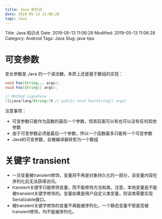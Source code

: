 ```yaml
---
title: Java 知识点
date: 2019-05-13 11:06:28
tags: Java
---
```

Title: Java 知识点
Date: 2019-05-13 11:06:28
Modified: 2019-05-13 11:06:28
Category: Android
Tags: Java
Slug: java-tips

# 可变参数
变长参数是 Java 的一个语法糖，本质上还是基于数组的实现：
```java
void Foo(String... args);
void Foo(String[] args);

// Method signature
([Ljava/lang/String;)V // public void foo(String[] args)
```

注意事项：
- 可变参数只能作为函数的最后一个参数，但其前面可以有也可以没有任何其他参数
- 由于可变参数必须是最后一个参数，所以一个函数最多只能有一个可变参数
- Java的可变参数，会被编译器转型为一个数组

# 关键字 transient
- 一旦变量被transient修饰，变量将不再是对象持久化的一部分，该变量内容在序列化后无法获得访问。
- transient关键字只能修饰变量，而不能修饰方法和类。注意，本地变量是不能被transient关键字修饰的。变量如果是用户自定义类变量，则该类需要实现Serializable接口。
- 被transient关键字修饰的变量不再能被序列化，一个静态变量不管是否被transient修饰，均不能被序列化。

